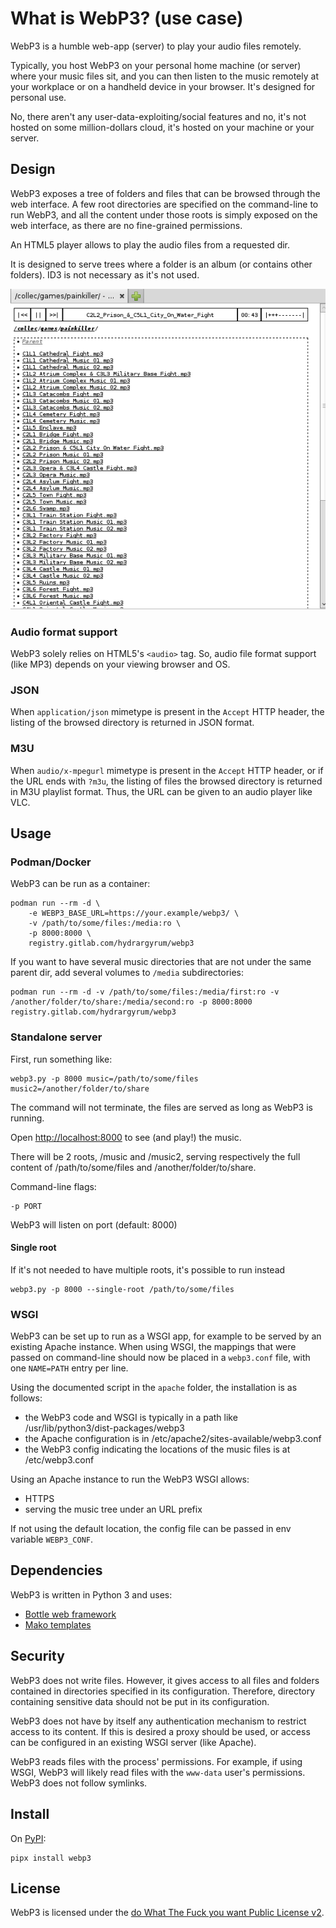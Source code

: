 # What is WebP3? (use case)

WebP3 is a humble web-app (server) to play your audio files remotely.

Typically, you host WebP3 on your personal home machine (or server) where your music files sit, and you can then listen to the music remotely at your workplace or on a handheld device in your browser.
It's designed for personal use.

No, there aren't any user-data-exploiting/social features and no, it's not hosted on some million-dollars cloud, it's hosted on your machine or your server.

## Design

WebP3 exposes a tree of folders and files that can be browsed through the web interface.
A few root directories are specified on the command-line to run WebP3, and all the content under those roots is simply exposed on the web interface, as there are no fine-grained permissions.

An HTML5 player allows to play the audio files from a requested dir.

It is designed to serve trees where a folder is an album (or contains other folders). ID3 is not necessary as it's not used.

![webp3 screenshot showing a list of files and the previous/pause/next buttons](screenshot.png)

### Audio format support

WebP3 solely relies on HTML5's `<audio>` tag. So, audio file format support (like MP3) depends on your viewing browser and OS.

### JSON

When `application/json` mimetype is present in the `Accept` HTTP header, the listing of the browsed directory is returned in JSON format.

### M3U

When `audio/x-mpegurl` mimetype is present in the `Accept` HTTP header, or if the URL ends with `?m3u`, the listing of files the browsed directory is returned in M3U playlist format.
Thus, the URL can be given to an audio player like VLC.

## Usage

### Podman/Docker

WebP3 can be run as a container:

    podman run --rm -d \
        -e WEBP3_BASE_URL=https://your.example/webp3/ \
        -v /path/to/some/files:/media:ro \
        -p 8000:8000 \
        registry.gitlab.com/hydrargyrum/webp3

If you want to have several music directories that are not under the same parent dir, add several volumes to `/media` subdirectories:

    podman run --rm -d -v /path/to/some/files:/media/first:ro -v /another/folder/to/share:/media/second:ro -p 8000:8000 registry.gitlab.com/hydrargyrum/webp3

### Standalone server

First, run something like:

	webp3.py -p 8000 music=/path/to/some/files music2=/another/folder/to/share

The command will not terminate, the files are served as long as WebP3 is running.

Open <http://localhost:8000> to see (and play!) the music.

There will be 2 roots, /music and /music2, serving respectively the full content of /path/to/some/files and /another/folder/to/share.

Command-line flags:

	-p PORT

WebP3 will listen on port (default: 8000)

#### Single root

If it's not needed to have multiple roots, it's possible to run instead

    webp3.py -p 8000 --single-root /path/to/some/files

### WSGI

WebP3 can be set up to run as a WSGI app, for example to be served by an existing Apache instance.
When using WSGI, the mappings that were passed on command-line should now be placed in a `webp3.conf` file, with one `NAME=PATH` entry per line.

Using the documented script in the `apache` folder, the installation is as follows:

* the WebP3 code and WSGI is typically in a path like /usr/lib/python3/dist-packages/webp3
* the Apache configuration is in /etc/apache2/sites-available/webp3.conf
* the WebP3 config indicating the locations of the music files is at /etc/webp3.conf

Using an Apache instance to run the WebP3 WSGI allows:

* HTTPS
* serving the music tree under an URL prefix

If not using the default location, the config file can be passed in env variable `WEBP3_CONF`.

## Dependencies

WebP3 is written in Python 3 and uses:

* [Bottle web framework](https://bottlepy.org/)
* [Mako templates](https://www.makotemplates.org/)

## Security

WebP3 does not write files. However, it gives access to all files and folders contained in directories specified in its configuration.
Therefore, directory containing sensitive data should not be put in its configuration.

WebP3 does not have by itself any authentication mechanism to restrict access to its content.
If this is desired a proxy should be used, or access can be configured in an existing WSGI server (like Apache).

WebP3 reads files with the process' permissions. For example, if using WSGI, WebP3 will likely read files with the `www-data` user's permissions.
WebP3 does not follow symlinks.

## Install

On [PyPI](https://pypi.org/project/webp3/):

	pipx install webp3

## License

WebP3 is licensed under the [do What The Fuck you want Public License v2](https://wtfpl.net).
